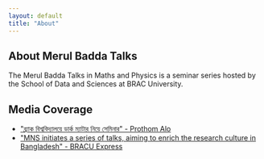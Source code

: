 ```yaml
---
layout: default
title: "About"
---
```


## About Merul Badda Talks

The Merul Badda Talks in Maths and Physics is a seminar series hosted by the School of Data and Sciences at BRAC University.

## Media Coverage

- ["ব্র্যাক বিশ্ববিদ্যালয়ে ডার্ক ম্যাটার নিয়ে সেমিনার" - Prothom Alo](https://www.prothomalo.com/technology/lbd7xgnfqj)
- ["MNS initiates a series of talks, aiming to enrich the research culture in Bangladesh" - BRACU Express](https://bracuexpress.com/mns-initiates-a-series-of-talks-aiming-to-enrich-the-research-culture-in-bangladesh/)
